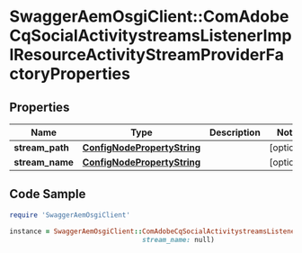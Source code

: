 # SwaggerAemOsgiClient::ComAdobeCqSocialActivitystreamsListenerImplResourceActivityStreamProviderFactoryProperties

## Properties

Name | Type | Description | Notes
------------ | ------------- | ------------- | -------------
**stream_path** | [**ConfigNodePropertyString**](ConfigNodePropertyString.md) |  | [optional] 
**stream_name** | [**ConfigNodePropertyString**](ConfigNodePropertyString.md) |  | [optional] 

## Code Sample

```ruby
require 'SwaggerAemOsgiClient'

instance = SwaggerAemOsgiClient::ComAdobeCqSocialActivitystreamsListenerImplResourceActivityStreamProviderFactoryProperties.new(stream_path: null,
                                 stream_name: null)
```


